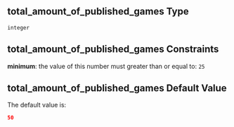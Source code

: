 ## total\_amount\_of\_published\_games Type

`integer`

## total\_amount\_of\_published\_games Constraints

**minimum**: the value of this number must greater than or equal to: `25`

## total\_amount\_of\_published\_games Default Value

The default value is:

```json
50
```
